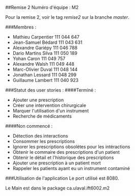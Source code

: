 ##Remise 2
Numéro d'équipe : M2

Pour la remise 2, voir le tag *remise2* sur la branche *master*.

###Membres :

* Mathieu Carpentier 111 044 647
* Jean-Samuel Bédard 111 043 631
* Alexandre Gariépy 111 046 788
* Dario Martins Silva 111 050 189
* Yohan Caron 111 049 757
* Alexandre Walsh 111 049 448
* Marc-Olivier Duval 111 048 144
* Jonathan Lessard 111 048 299
* Guillaume Lambert 111 040 923

###Statut des user stories :
####Terminé :
* Ajouter une prescription
* Créer une intervention chirurgicale
* Marquer l'utilisation d'un instrument
* Recherche de médicaments

####Non commencé :
* Détection des interactions
* Consommer les prescriptions
* Ignorer les prescriptions obsolétes pour les intéractions
* Obtenir le commaire des prescriptions d'un patient
* Obtenir le détail et l'historique des prescriptions
* Ajouter une prescription à un patient mort
* Rappeler les patients ayant eu un instrument contaminé

###Utilisation de l'application
Le port utilisé est 8080.

Le Main est dans le package ca.ulaval.ift6002.m2
